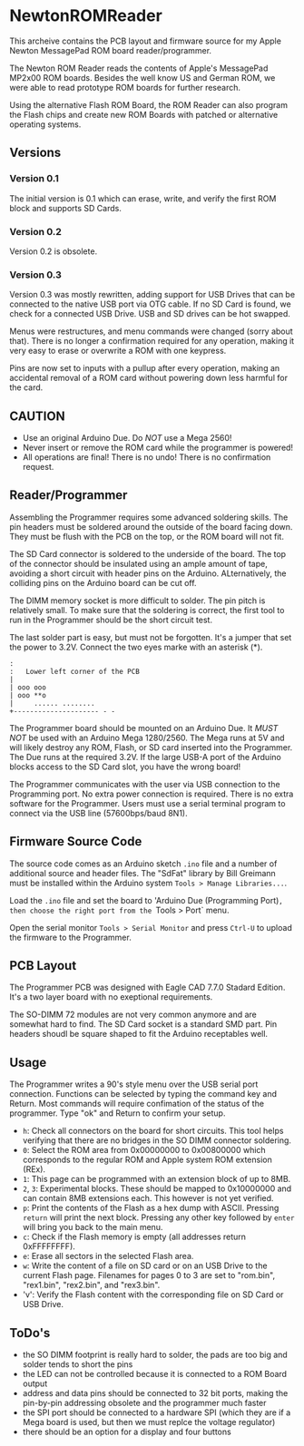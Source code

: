 # NewtonROMReader

This archeive contains the PCB layout and firmware source for my Apple Newton 
MessagePad ROM board reader/programmer.

The Newton ROM Reader reads the contents of Apple's MessagePad MP2x00 ROM
boards. Besides the well know US and German ROM, we were able to read 
prototype ROM boards for further research.

Using the alternative Flash ROM Board, the ROM Reader can also program the
Flash chips and create new ROM Boards with patched or alternative 
operating systems. 

## Versions

### Version 0.1 

The initial version is 0.1 which can erase, write, and verify the first ROM 
block and supports SD Cards.

### Version 0.2 

Version 0.2 is obsolete.

### Version 0.3 

Version 0.3 was mostly rewritten, adding support for USB Drives that can be 
connected to the native USB port via OTG cable. If no SD Card is found, we
check for a connected USB Drive. USB and SD drives can be hot swapped.

Menus were restructures, and menu commands were changed (sorry about that).
There is no longer a confirmation required for any operation, making it 
very easy to erase or overwrite a ROM with one keypress.

Pins are now set to inputs with a pullup after every operation, making an
accidental removal of a ROM card without powering down less harmful 
for the card.

## CAUTION

 - Use an original Arduino Due. Do *NOT* use a Mega 2560!
 - Never insert or remove the ROM card while the programmer is powered!
 - All operations are final! There is no undo! There is no confirmation request.

## Reader/Programmer

Assembling the Programmer requires some advanced soldering skills. The pin 
headers must be soldered around the outside of the board facing down. They 
must be flush with the PCB on the top, or the ROM board will not fit.

The SD Card connector is soldered to the underside of the board. The top
of the connector should be insulated using an ample amount of tape, avoiding
a short circuit with header pins on the Arduino. ALternatively, the colliding
pins on the Arduino board can be cut off.

The DIMM memory socket is more difficult to solder. The pin pitch is relatively
small. To make sure that the soldering is correct, the first tool to run
in the Programmer should be the short circuit test.

The last solder part is easy, but must not be forgotten. It's a jumper that 
set the power to 3.2V. Connect the two eyes marke with an asterisk (*).

```
:
:   Lower left corner of the PCB
|
| ooo ooo
| ooo **o
|     ...... ........
+--------------------- - -
``` 

The Programmer board should be mounted on an Arduino Due. It *MUST NOT* be 
used with an Arduino Mega 1280/2560. The Mega runs at 5V and will likely
destroy any ROM, Flash, or SD card inserted into the Programmer. The Due runs
at the required 3.2V. If the large USB-A port of the Arduino blocks access to 
the SD Card slot, you have the wrong board!

The Programmer communicates with the user via USB connection to the Programming
port. No extra power connection is required. There is no extra software for
the Programmer. Users must use a serial terminal program to connect via the 
USB line (57600bps/baud 8N1).

## Firmware Source Code

The source code comes as an Arduino sketch `.ino` file and a number of 
additional source and header files. The "SdFat" library by Bill Greimann must be 
installed within the Arduino system `Tools > Manage Libraries...`.

Load the `.ino` file and set the board to 'Arduino Due (Programming Port)`, 
then choose the right port from the `Tools > Port` menu.

Open the serial monitor `Tools > Serial Monitor` and press `Ctrl-U` to upload
the firmware to the Programmer.  

## PCB Layout

The Programmer PCB was designed with Eagle CAD 7.7.0 Stadard Edition. It's a
two layer board with no exeptional requirements.

The SO-DIMM 72 modules are not very common anymore and are somewhat hard to 
find. The SD Card socket is a standard SMD part. Pin headers shoudl be 
square shaped to fit the Arduino receptables well.

## Usage

The Programmer writes a 90's style menu over the USB serial port connection.
Functions can be selected by typing the command key and Return. Most commands
will require confimation of the status of the programmer. Type "ok" and 
Return to confirm your setup.

 - `h`: Check all connectors on the board for short circuits. This tool helps
        verifying that there are no bridges in the SO DIMM connector soldering.
 - `0`: Select the ROM area from 0x00000000 to 0x00800000 which corresponds
        to the regular ROM and Apple system ROM extension (REx).
 - `1`: This page can be programmed with an extension block of up to 8MB.
 - `2`, `3`: Experimental blocks. These should be mapped to 0x10000000 and 
        can contain 8MB extensions each. This however is not yet verified.
 - `p`: Print the contents of the Flash as a hex dump with ASCII. Pressing 
        `return` will print the next block. Pressing any other key followed
        by `enter` will bring you back to the main menu. 
 - `c`: Check if the Flash memory is empty (all addresses return 0xFFFFFFFF).
 - `e`: Erase all sectors in the selected Flash area.
 - `w`: Write the content of a file on SD card or on an USB Drive to the 
        current Flash page. Filenames for pages 0 to 3 are set to "rom.bin",
        "rex1.bin", "rex2.bin", and "rex3.bin".
 - 'v': Verify the Flash content with the corresponding file on SD Card or 
        USB Drive.
  
## ToDo's

 - the SO DIMM footprint is really hard to solder, the pads are too big and 
   solder tends to short the pins
 - the LED can not be controlled because it is connected to a ROM Board output
 - address and data pins should be connected to 32 bit ports, making the 
   pin-by-pin addressing obsolete and the programmer much faster
 - the SPI port should be connected to a hardware SPI (which they are if a 
   Mega board is used, but then we must replce the voltage regulator)
 - there should be an option for a display and four buttons
 
